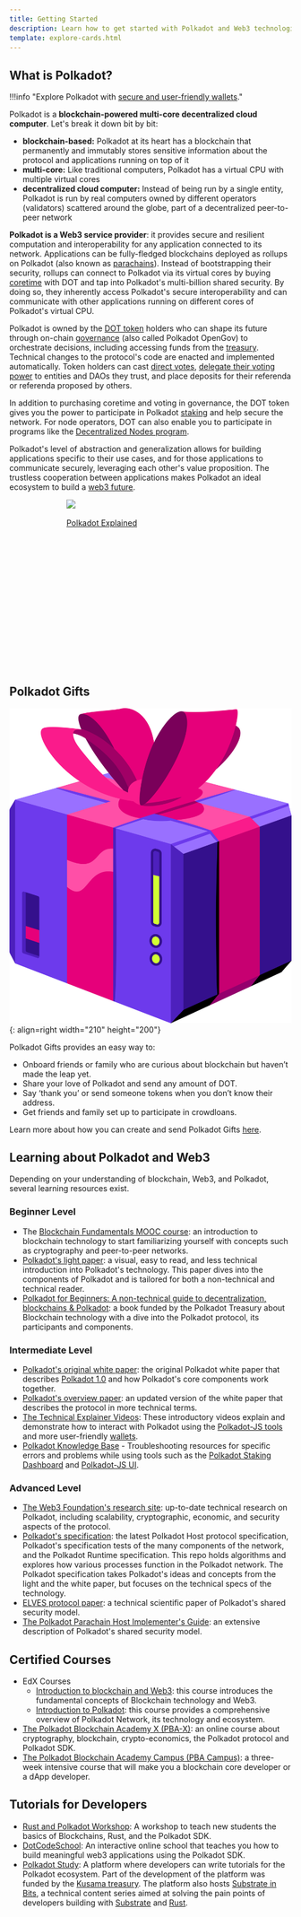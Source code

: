 ```yaml
---
title: Getting Started
description: Learn how to get started with Polkadot and Web3 technologies.
template: explore-cards.html
---
```


## What is Polkadot?

!!!info "Explore Polkadot with [secure and user-friendly wallets](https://www.polkadot.network/ecosystem/wallets/)."

Polkadot is a **blockchain-powered multi-core decentralized cloud computer**. Let's break it down bit by bit:

- **blockchain-based:** Polkadot at its heart has a blockchain that permanently and immutably stores sensitive information about the protocol and applications running on top of it
- **multi-core:** Like traditional computers, Polkadot has a virtual CPU with multiple virtual cores
- **decentralized cloud computer:** Instead of being run by a single entity, Polkadot is run by real computers owned by different operators (validators) scattered around the globe, part of a decentralized peer-to-peer network

**Polkadot is a Web3 service provider**: it provides secure and resilient computation and interoperability for any application connected to its network. Applications can be fully-fledged blockchains deployed as rollups on Polkadot (also known as [parachains](../learn/learn-parachains.md)). Instead of bootstrapping their security, rollups can connect to Polkadot via its virtual cores by buying [coretime](../learn/learn-agile-coretime.md) with DOT and tap into Polkadot's multi-billion shared security. By doing so, they inherently access Polkadot's secure interoperability and can communicate with other applications running on different cores of Polkadot's virtual CPU.

Polkadot is owned by the [DOT token](../learn/learn-DOT.md) holders who can shape its future through on-chain [governance](../learn/learn-polkadot-opengov.md) (also called Polkadot
OpenGov) to orchestrate decisions, including accessing funds from the
[treasury](../learn/learn-polkadot-opengov-treasury.md). Technical changes to the protocol's code are enacted and implemented automatically. Token holders can cast [direct votes](../learn/learn-polkadot-opengov.md#voting-on-a-referendum), [delegate their voting power](../learn/learn-polkadot-opengov.md#multirole-delegation) to entities and DAOs they trust, and place deposits for their referenda or referenda proposed by others.

In addition to purchasing coretime and voting in governance, the DOT token gives you the power to participate in Polkadot [staking](../learn/learn-staking.md) and help secure the network. For node operators, DOT can also enable you to participate in programs like the [Decentralized Nodes program](https://nodes.web3.foundation/).

Polkadot's level of abstraction and generalization allows for building applications 
specific to their use cases, and for those applications to communicate securely, leveraging each
other's value proposition. The trustless cooperation between applications makes Polkadot an
ideal ecosystem to build a [web3 future](web3-and-polkadot.md).

<div class="row" style="display: flex; gap: 20px; justify-content: center;">
  <a 
    href="https://www.youtube.com/watch?v=_-k0xkooSlA" 
    class="card-container" 
    data-aos="fade-up" 
    data-aos-delay="100" 
    style="width: 300px; height: 300px;"
  >
    <img src="https://img.youtube.com/vi/_-k0xkooSlA/0.jpg" class="card-image"/>
    <p class="card-title">Polkadot Explained</p>
  </a>
</div>

## Polkadot Gifts

![Gift](../assets/explore/Gift.png){: align=right width="210" height="200"}

Polkadot Gifts provides an easy way to:

- Onboard friends or family who are curious about blockchain but haven’t made the leap yet.
- Share your love of Polkadot and send any amount of DOT.
- Say ‘thank you’ or send someone tokens when you don’t know their address.
- Get friends and family set up to participate in crowdloans.

Learn more about how you can create and send Polkadot Gifts
[here](https://polkadot.network/blog/introducing-polkadot-kusama-gifts/).

## Learning about Polkadot and Web3

Depending on your understanding of blockchain, Web3, and Polkadot, several learning resources exist.

### Beginner Level

- The [Blockchain Fundamentals MOOC course](https://youtube.com/playlist?list=PLxVihxZC42nF_MCN9PTvZMIifRjx9cZ2J&feature=shared): an introduction to blockchain technology to start familiarizing yourself with concepts such as cryptography and peer-to-peer networks.
- [Polkadot's light paper](https://polkadot.com/papers/Polkadot-lightpaper.pdf): a visual, easy to
  read, and less technical introduction into Polkadot's technology. This paper dives into the
  components of Polkadot and is tailored for both a non-technical and technical reader.
- [Polkadot for Beginners: A non-technical guide to decentralization, blockchains & Polkadot](https://linktr.ee/polkadotbook): a book funded by the Polkadot Treasury about Blockchain technology with a dive into the Polkadot protocol, its participants and components.

### Intermediate Level

- [Polkadot's original white paper](https://polkadot.com/papers/Polkadot-whitepaper.pdf): the original Polkadot white
  paper that describes [Polkadot 1.0](./polkadot-v1.md) and how Polkadot's core components work together.
- [Polkadot's overview paper](https://arxiv.org/abs/2005.13456): an updated version of the white
  paper that describes the protocol in more technical terms.
- [The Technical Explainer Videos](https://www.youtube.com/playlist?list=PLOyWqupZ-WGuAuS00rK-pebTMAOxW41W8):
  These introductory videos explain and demonstrate how to interact with Polkadot using the [Polkadot-JS tools](./polkadotjs.md) and more user-friendly [wallets](https://polkadot.com/get-started/wallets/).
- [Polkadot Knowledge Base](https://support.polkadot.network/) - Troubleshooting resources for
  specific errors and problems while using tools such as the [Polkadot Staking Dashboard](./dashboards/staking-dashboard.md) and [Polkadot-JS UI](./polkadotjs-ui.md).

### Advanced Level

- [The Web3 Foundation's research site](https://research.web3.foundation/): up-to-date technical research on Polkadot, including scalability, cryptographic,
  economic, and security aspects of the protocol.
- [Polkadot's specification](https://spec.polkadot.network/id-polkadot-protocol): the latest Polkadot Host protocol specification, Polkadot's specification tests of the many components of the network, and the Polkadot Runtime specification. This repo holds algorithms and
  explores how various processes function in the Polkadot network. The Polkadot specification takes
  Polkadot's ideas and concepts from the light and the white paper, but focuses on the technical
  specs of the technology.
- [ELVES protocol paper](https://eprint.iacr.org/2024/961.pdf): a technical scientific paper of Polkadot's shared security model.
- [The Polkadot Parachain Host Implementer's Guide](https://paritytech.github.io/polkadot-sdk/book/index.html): an extensive description of Polkadot's shared security model.

## Certified Courses

- EdX Courses
    - [Introduction to blockchain and Web3](https://www.edx.org/learn/blockchain/web3-foundation-introduction-to-blockchain-and-web3): this course introduces the fundamental concepts of Blockchain technology and Web3.
    - [Introduction to Polkadot](https://www.edx.org/learn/computer-programming/web3-foundation-introduction-to-polkadot): this course provides a comprehensive overview of Polkadot Network, its technology and ecosystem.
- [The Polkadot Blockchain Academy X (PBA-X)](https://pbax.polkadot.academy/): an online course about cryptography, blockchain, crypto-economics, the Polkadot protocol and Polkadot SDK.
- [The Polkadot Blockchain Academy Campus (PBA Campus)](https://polkadot.academy/pba-campus/): a three-week intensive course that will make you a blockchain core developer or a dApp developer.

## Tutorials for Developers

- [Rust and Polkadot Workshop](https://www.shawntabrizi.com/rust-and-polkadot-workshop/#/): A workshop to teach new students the basics of Blockchains, Rust, and the Polkadot SDK.
- [DotCodeSchool](https://dotcodeschool.com): An interactive online school that teaches you how to build meaningful web3 applications using the Polkadot SDK.
- [Polkadot Study](https://polkadot.study/): A platform where developers can write tutorials for
  the Polkadot ecosystem. Part of the development of the platform was funded by the
  [Kusama treasury](https://kusama.subsquare.io/referenda/102). The platform also hosts
  [Substrate in Bits](https://polkadot.study/tutorials/substrate-in-bits/), a technical content
  series aimed at solving the pain points of developers building with
  [Substrate](https://docs.polkadot.com/develop/parachains/intro-polkadot-sdk/#substrate) and [Rust](https://www.rust-lang.org/).